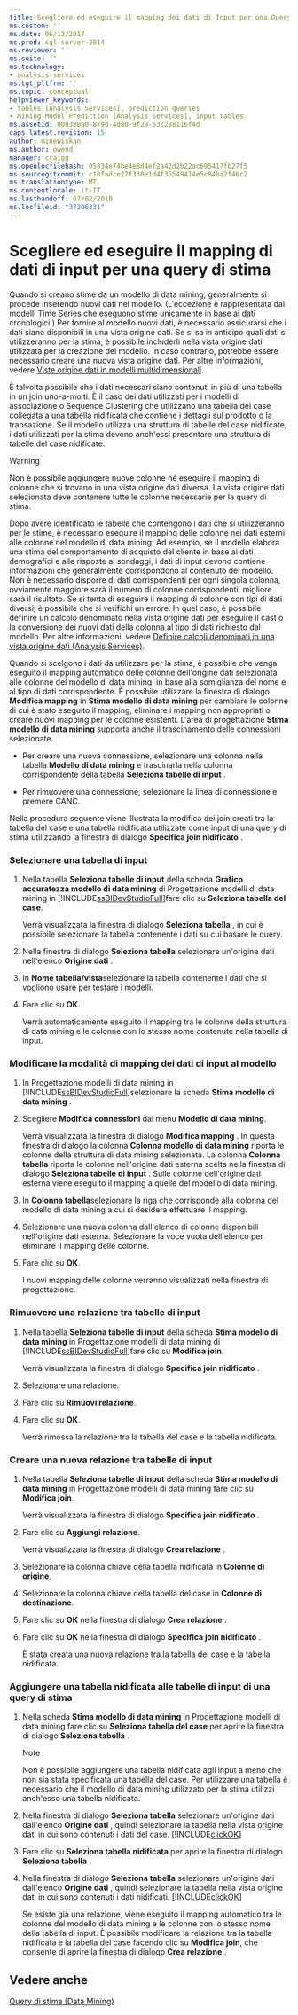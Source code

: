 ```yaml
---
title: Scegliere ed eseguire il mapping dei dati di Input per una Query di stima | Microsoft Docs
ms.custom: ''
ms.date: 06/13/2017
ms.prod: sql-server-2014
ms.reviewer: ''
ms.suite: ''
ms.technology:
- analysis-services
ms.tgt_pltfrm: ''
ms.topic: conceptual
helpviewer_keywords:
- tables [Analysis Services], prediction queries
- Mining Model Prediction [Analysis Services], input tables
ms.assetid: 00d330a0-879d-4da0-9f29-53c288116f4d
caps.latest.revision: 15
author: minewiskan
ms.author: owend
manager: craigg
ms.openlocfilehash: 05834e74be4e8d4ef2a42d2b22ac695417fb27f5
ms.sourcegitcommit: c18fadce27f330e1d4f36549414e5c84ba2f46c2
ms.translationtype: MT
ms.contentlocale: it-IT
ms.lasthandoff: 07/02/2018
ms.locfileid: "37206331"
---
```

# <a name="choose-and-map-input-data-for-a-prediction-query"></a>Scegliere ed eseguire il mapping di dati di input per una query di stima
  Quando si creano stime da un modello di data mining, generalmente si procede inserendo nuovi dati nel modello. (L'eccezione è rappresentata dai modelli Time Series che eseguono stime unicamente in base ai dati cronologici.) Per fornire al modello nuovi dati, è necessario assicurarsi che i dati siano disponibili in una vista origine dati. Se si sa in anticipo quali dati si utilizzeranno per la stima, è possibile includerli nella vista origine dati utilizzata per la creazione del modello. In caso contrario, potrebbe essere necessario creare una nuova vista origine dati. Per altre informazioni, vedere [Viste origine dati in modelli multidimensionali](../multidimensional-models/data-source-views-in-multidimensional-models.md).  
  
 È talvolta possibile che i dati necessari siano contenuti in più di una tabella in un join uno-a-molti. È il caso dei dati utilizzati per i modelli di associazione o Sequence Clustering che utilizzano una tabella del case collegata a una tabella nidificata che contiene i dettagli sul prodotto o la transazione. Se il modello utilizza una struttura di tabelle del case nidificate, i dati utilizzati per la stima devono anch'essi presentare una struttura di tabelle del case nidificate.  
  
> [!WARNING]  
>  Non è possibile aggiungere nuove colonne né eseguire il mapping di colonne che si trovano in una vista origine dati diversa. La vista origine dati selezionata deve contenere tutte le colonne necessarie per la query di stima.  
  
 Dopo avere identificato le tabelle che contengono i dati che si utilizzeranno per le stime, è necessario eseguire il mapping delle colonne nei dati esterni alle colonne nel modello di data mining. Ad esempio, se il modello elabora una stima del comportamento di acquisto del cliente in base ai dati demografici e alle risposte ai sondaggi, i dati di input devono contiene informazioni che generalmente corrispondono al contenuto del modello. Non è necessario disporre di dati corrispondenti per ogni singola colonna, ovviamente maggiore sarà il numero di colonne corrispondenti, migliore sarà il risultato. Se si tenta di eseguire il mapping di colonne con tipi di dati diversi, è possibile che si verifichi un errore. In quel caso, è possibile definire un calcolo denominato nella vista origine dati per eseguire il cast o la conversione dei nuovi dati della colonna al tipo di dati richiesto dal modello. Per altre informazioni, vedere [Definire calcoli denominati in una vista origine dati &#40;Analysis Services&#41;](../multidimensional-models/define-named-calculations-in-a-data-source-view-analysis-services.md).  
  
 Quando si scelgono i dati da utilizzare per la stima, è possibile che venga eseguito il mapping automatico delle colonne dell'origine dati selezionata alle colonne del modello di data mining, in base alla somiglianza del nome e al tipo di dati corrispondente. È possibile utilizzare la finestra di dialogo **Modifica mapping** in **Stima modello di data mining** per cambiare le colonne di cui è stato eseguito il mapping, eliminare i mapping non appropriati o creare nuovi mapping per le colonne esistenti. L'area di progettazione **Stima modello di data mining** supporta anche il trascinamento delle connessioni selezionate.  
  
-   Per creare una nuova connessione, selezionare una colonna nella tabella **Modello di data mining** e trascinarla nella colonna corrispondente della tabella **Seleziona tabelle di input** .  
  
-   Per rimuovere una connessione, selezionare la linea di connessione e premere CANC.  
  
 Nella procedura seguente viene illustrata la modifica dei join creati tra la tabella del case e una tabella nidificata utilizzate come input di una query di stima utilizzando la finestra di dialogo **Specifica join nidificato** .  
  
### <a name="select-an-input-table"></a>Selezionare una tabella di input  
  
1.  Nella tabella **Seleziona tabelle di input** della scheda **Grafico accuratezza modello di data mining** di Progettazione modelli di data mining in [!INCLUDE[ssBIDevStudioFull](../../includes/ssbidevstudiofull-md.md)]fare clic su **Seleziona tabella del case**.  
  
     Verrà visualizzata la finestra di dialogo **Seleziona tabella** , in cui è possibile selezionare la tabella contenente i dati su cui basare le query.  
  
2.  Nella finestra di dialogo **Seleziona tabella** selezionare un'origine dati nell'elenco **Origine dati** .  
  
3.  In **Nome tabella/vista**selezionare la tabella contenente i dati che si vogliono usare per testare i modelli.  
  
4.  Fare clic su **OK**.  
  
     Verrà automaticamente eseguito il mapping tra le colonne della struttura di data mining e le colonne con lo stesso nome contenute nella tabella di input.  
  
### <a name="change-the-way-that-input-data-is-mapped-to-the-model"></a>Modificare la modalità di mapping dei dati di input al modello  
  
1.  In Progettazione modelli di data mining in [!INCLUDE[ssBIDevStudioFull](../../includes/ssbidevstudiofull-md.md)]selezionare la scheda **Stima modello di data mining** .  
  
2.  Scegliere **Modifica connessioni** dal menu **Modello di data mining**.  
  
     Verrà visualizzata la finestra di dialogo **Modifica mapping** . In questa finestra di dialogo la colonna **Colonna modello di data mining** riporta le colonne della struttura di data mining selezionata. La colonna **Colonna tabella** riporta le colonne nell'origine dati esterna scelta nella finestra di dialogo **Seleziona tabelle di input** . Sulle colonne dell'origine dati esterna viene eseguito il mapping a quelle del modello di data mining.  
  
3.  In **Colonna tabella**selezionare la riga che corrisponde alla colonna del modello di data mining a cui si desidera effettuare il mapping.  
  
4.  Selezionare una nuova colonna dall'elenco di colonne disponibili nell'origine dati esterna. Selezionare la voce vuota dell'elenco per eliminare il mapping delle colonne.  
  
5.  Fare clic su **OK**.  
  
     I nuovi mapping delle colonne verranno visualizzati nella finestra di progettazione.  
  
### <a name="remove-a-relationship-between-input-tables"></a>Rimuovere una relazione tra tabelle di input  
  
1.  Nella tabella **Seleziona tabelle di input** della scheda **Stima modello di data mining** in Progettazione modelli di data mining di [!INCLUDE[ssBIDevStudioFull](../../includes/ssbidevstudiofull-md.md)]fare clic su **Modifica join**.  
  
     Verrà visualizzata la finestra di dialogo **Specifica join nidificato** .  
  
2.  Selezionare una relazione.  
  
3.  Fare clic su **Rimuovi relazione**.  
  
4.  Fare clic su **OK**.  
  
     Verrà rimossa la relazione tra la tabella del case e la tabella nidificata.  
  
### <a name="create-a-new-relationship-between-input-tables"></a>Creare una nuova relazione tra tabelle di input  
  
1.  Nella tabella **Seleziona tabelle di input** della scheda **Stima modello di data mining** in Progettazione modelli di data mining fare clic su **Modifica join**.  
  
     Verrà visualizzata la finestra di dialogo **Specifica join nidificato** .  
  
2.  Fare clic su **Aggiungi relazione**.  
  
     Verrà visualizzata la finestra di dialogo **Crea relazione** .  
  
3.  Selezionare la colonna chiave della tabella nidificata in **Colonne di origine**.  
  
4.  Selezionare la colonna chiave della tabella del case in **Colonne di destinazione**.  
  
5.  Fare clic su **OK** nella finestra di dialogo **Crea relazione** .  
  
6.  Fare clic su **OK** nella finestra di dialogo **Specifica join nidificato** .  
  
     È stata creata una nuova relazione tra la tabella del case e la tabella nidificata.  
  
### <a name="add-a-nested-table-to-the-input-tables-of-a-prediction-query"></a>Aggiungere una tabella nidificata alle tabelle di input di una query di stima  
  
1.  Nella scheda **Stima modello di data mining** in Progettazione modelli di data mining fare clic su **Seleziona tabella del case** per aprire la finestra di dialogo **Seleziona tabella** .  
  
    > [!NOTE]  
    >  Non è possibile aggiungere una tabella nidificata agli input a meno che non sia stata specificata una tabella del case. Per utilizzare una tabella è necessario che il modello di data mining utilizzato per la stima utilizzi anch'esso una tabella nidificata.  
  
2.  Nella finestra di dialogo **Seleziona tabella** selezionare un'origine dati dall'elenco **Origine dati** , quindi selezionare la tabella nella vista origine dati in cui sono contenuti i dati del case. [!INCLUDE[clickOK](../../includes/clickok-md.md)]  
  
3.  Fare clic su **Seleziona tabella nidificata** per aprire la finestra di dialogo **Seleziona tabella** .  
  
4.  Nella finestra di dialogo **Seleziona tabella** selezionare un'origine dati dall'elenco **Origine dati** , quindi selezionare la tabella nella vista origine dati in cui sono contenuti i dati nidificati. [!INCLUDE[clickOK](../../includes/clickok-md.md)]  
  
     Se esiste già una relazione, viene eseguito il mapping automatico tra le colonne del modello di data mining e le colonne con lo stesso nome della tabella di input. È possibile modificare la relazione tra la tabella nidificata e la tabella del case facendo clic su **Modifica join**, che consente di aprire la finestra di dialogo **Crea relazione** .  
  
## <a name="see-also"></a>Vedere anche  
 [Query di stima &#40;Data Mining&#41;](prediction-queries-data-mining.md)  
  
  
